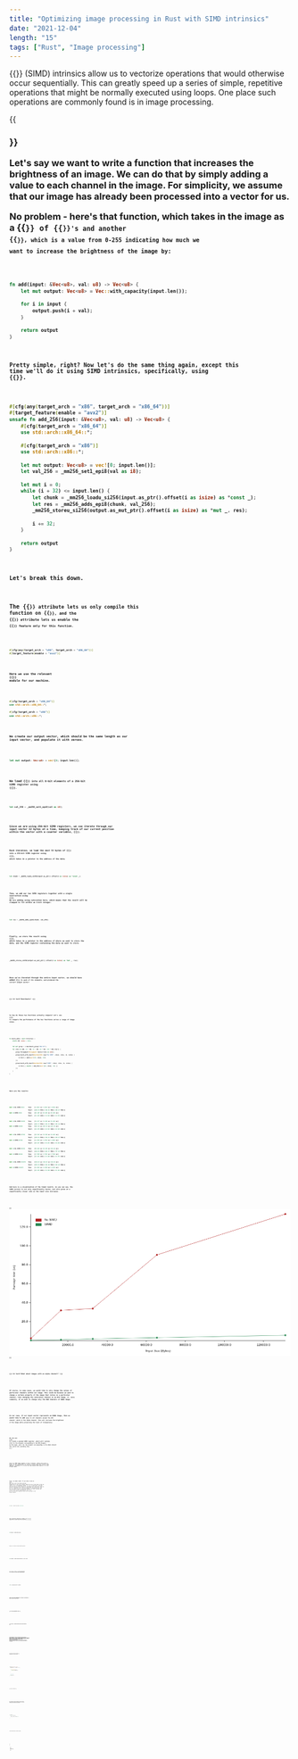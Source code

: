 ```yaml
---
title: "Optimizing image processing in Rust with SIMD intrinsics"
date: "2021-12-04"
length: "15"
tags: ["Rust", "Image processing"]
---
```

{{<link text="Single instruction, multiple data" href="https://en.wikipedia.org/wiki/SIMD">}}
(SIMD) intrinsics allow us to vectorize operations that would otherwise occur
sequentially. This can greatly speed up a series of simple, repetitive operations that might be normally 
executed using loops. One place such operations are commonly found is in image processing.

{{<h3 text="Adjusting image brightness">}}

Let's say we want to write a function that increases the brightness of an image. We can do that by
simply adding a value to each channel in the image. For simplicity, we assume that our image has already been 
processed into a vector for us. 

No problem - here's that function, which takes in the image as a 
{{<code text="Vec">}} of {{<code text="u8">}}'s and another  {{<code text="u8">}}, which is a value from 0-255 
indicating how much we want to increase the brightness of the image by:

```rust
fn add(input: &Vec<u8>, val: u8) -> Vec<u8> {
    let mut output: Vec<u8> = Vec::with_capacity(input.len());

    for i in input {
        output.push(i + val);
    }

    return output
}
```

Pretty simple, right? Now let's do the same thing again, except this time we'll do it using SIMD intrinsics,
specifically, using 
{{<link text="AVX2 instructions" href="https://en.wikipedia.org/wiki/Advanced_Vector_Extensions">}}.

```rust
#[cfg(any(target_arch = "x86", target_arch = "x86_64"))]
#[target_feature(enable = "avx2")]
unsafe fn add_256(input: &Vec<u8>, val: u8) -> Vec<u8> {
    #[cfg(target_arch = "x86_64")]
    use std::arch::x86_64::*;

    #[cfg(target_arch = "x86")]
    use std::arch::x86::*;
    
    let mut output: Vec<u8> = vec![0; input.len()];
    let val_256 = _mm256_set1_epi8(val as i8);

    let mut i = 0;
    while (i + 32) <= input.len() {
        let chunk = _mm256_loadu_si256(input.as_ptr().offset(i as isize) as *const _);
        let res = _mm256_adds_epi8(chunk, val_256);
        _mm256_storeu_si256(output.as_mut_ptr().offset(i as isize) as *mut _, res);

        i += 32;
    }

    return output
}
```

Let's break this down.

The {{<code text="#[cfg]">}} attribute lets us only compile this function on {{<code text="x86/x86_64">}}, and
the {{<code text="#[target_feature]">}} attribute lets us enable the {{<code text="avx2">}} feature only for this function.

```rust
#[cfg(any(target_arch = "x86", target_arch = "x86_64"))]
#[target_feature(enable = "avx2")]
```

Here we use the relevant {{<link text="arch" href="https://doc.rust-lang.org/core/arch/index.html#">}} module
for our machine.

```rust
#[cfg(target_arch = "x86_64")]
use std::arch::x86_64::*;

#[cfg(target_arch = "x86")]
use std::arch::x86::*;
```

We create our output vector, which should be the same length as our input vector, and populate it with zeroes.

```rust
let mut output: Vec<u8> = vec![0; input.len()];
```

We load {{<code text="val">}} into all 8-bit elements of a 256-bit SIMD register using
{{<link text="_mm256_set1_epi8" href="https://doc.rust-lang.org/core/arch/x86_64/fn._mm256_set1_epi8.html">}}.

```rust
let val_256 = _mm256_set1_epi8(val as i8);
```

Since we are using 256-bit SIMD registers, we can iterate through our input vector 32 bytes at a time, keeping
track of our current position within the vector with a counter variable, {{<code text="i">}}.

Each iteration, we load the next 32 bytes of {{<code text="input">}} into a 256-bit SIMD register using
{{<link text="_mm256_loadu_si256" href="https://doc.rust-lang.org/core/arch/x86_64/fn._mm256_loadu_si256.html">}},
which takes in a pointer to the address of the data.

```rust
let chunk = _mm256_loadu_si256(input.as_ptr().offset(i as isize) as *const _);
```

Then, we add our two SIMD registers together with a single instruction using
{{<link text="_mm256_adds_epi8" href="https://doc.rust-lang.org/core/arch/x86_64/fn._mm256_adds_epi8.html">}}.
We are adding using saturation here, which means that the result will be clamped to fit within an 8-bit integer.

```rust
let res = _mm256_adds_epi8(chunk, val_256);
```

Finally, we store the result using
{{<link text="_mm256_storeu_si256" href="https://doc.rust-lang.org/core/arch/x86_64/fn._mm256_storeu_si256.html">}},
which takes in a pointer to the address of where we want to store the data, and the SIMD register containing the data
we want to store.

```rust
_mm256_storeu_si256(output.as_mut_ptr().offset(i as isize) as *mut _, res);
```

Once we've iterated through the entire input vector, we should have added {{<code text="val">}} to each of its
elements, and produced the correct output vector!

{{< h3 text="Benchmarks" >}}

So how do these two functions actually compare? Let's use 
{{<link text="criterion" href="https://github.com/bheisler/criterion.rs">}} to compare the performance
of the two functions across a range of image sizes.

```rust
fn bench_add(c: &mut Criterion) {
    static KB: usize = 1024;

    let mut group = c.benchmark_group("Add 10");
    for size in [KB, 16 * KB, 32 * KB, 64 * KB, 128 * KB].iter() {
        group.throughput(Throughput::Bytes(*size as u64));
        group.bench_with_input(BenchmarkId::new("No SIMD", size), size, |b, &size| {
            b.iter(|| add(&vec![10; size], 10))
        });
        group.bench_with_input(BenchmarkId::new("SIMD", size), size, |b, &size| {
            b.iter(|| unsafe { add_256(&vec![10; size], 10) })
        });
    }
}
```

Here are the results:

```rust
Add 10/No SIMD/1024     time:   [1.9911 us 1.9913 us 1.9916 us]
                        thrpt:  [490.35 MiB/s 490.41 MiB/s 490.47 MiB/s]
Add 10/SIMD/1024        time:   [82.407 ns 82.845 ns 83.485 ns]
                        thrpt:  [11.423 GiB/s 11.512 GiB/s 11.573 GiB/s]
                        
Add 10/No SIMD/16384    time:   [31.677 us 31.680 us 31.683 us]
                        thrpt:  [493.17 MiB/s 493.22 MiB/s 493.26 MiB/s]
Add 10/SIMD/16384       time:   [621.91 ns 622.53 ns 623.34 ns]
                        thrpt:  [24.479 GiB/s 24.511 GiB/s 24.535 GiB/s]
                        
Add 10/No SIMD/32768    time:   [33.592 us 33.598 us 33.605 us]
                        thrpt:  [929.91 MiB/s 930.11 MiB/s 930.27 MiB/s]
Add 10/SIMD/32768       time:   [1.4783 us 1.4792 us 1.4802 us]
                        thrpt:  [20.617 GiB/s 20.631 GiB/s 20.644 GiB/s]
                        
Add 10/No SIMD/65536    time:   [85.862 us 94.245 us 101.66 us]
                        thrpt:  [614.81 MiB/s 663.17 MiB/s 727.91 MiB/s]
Add 10/SIMD/65536       time:   [2.7283 us 2.7311 us 2.7369 us]
                        thrpt:  [22.301 GiB/s 22.348 GiB/s 22.371 GiB/s]
                        
Add 10/No SIMD/131072   time:   [134.03 us 134.03 us 134.04 us]
                        thrpt:  [932.55 MiB/s 932.60 MiB/s 932.65 MiB/s]
Add 10/SIMD/131072      time:   [5.2322 us 5.2328 us 5.2335 us]
                        thrpt:  [23.325 GiB/s 23.328 GiB/s 23.331 GiB/s]                                                                                                                                                                                                
```

And here is a visualization of the timed results. As you can see, the SIMD version is not only significantly faster, 
but also grows at a significantly slower rate as the input size increases.

{{<img src="/images/blog/simd_line_chart.png" alt="Benchmark line chart" width="900" >}}

{{< h3 text="What about images with an alpha channel?" >}}

Of course, in some cases, we would like to only change the values of particular channels within our image. This could
be because we want to change a certain property of the image that relies on a particular channel, like changing the 
saturation channel in an HSV image, or, more commonly, if we want to change only the RGB channels of RGBA image.

In our case, if our input vector represents an RGBA image, then we would like to add {{<code text="val">}} to all
channels except the 4th channel, which is the alpha channel. This will increase the brightness of the image
while preserving the level of transparency. 

We can use 
{{<link text="_mm256_blendv_epi8" href="https://doc.rust-lang.org/core/arch/x86_64/fn._mm256_blendv_epi8.html">}}
to create a masked SIMD register, which will contain {{<code text="val">}} for the elements corresponding to the RGB
elements in the input, and 0 for the elements corresponding to the alpha channel. This would look something like:
{{<code text="{val, val, val, 0, val, val, val, 0, ...}">}}. 

Since our RGBA image happens to have 4 channels, making each pixel 4 bytes, we can conveniently
fit exactly 8 pixels into each 256-bit SIMD register, allowing us to re-use the same masked SIMD register for each
32-byte chunk.

First, we need a mask. If you take a look at
{{<link text="Intel's documentation" href="https://www.intel.com/content/www/us/en/docs/intrinsics-guide/index.html#text=_mm256_blendv_epi8">}}
for {{<code text="_mm256_blendv_epi8">}}, you'll see that only the highest bit of each 8-bit element needs to be set
in the mask to have an effect on its corresponding element. So, for a 4-byte pixel, the mask would be entirely zeroes
except for the highest bit. Since this value is in two's complement form, with the highest bit representing the sign
bit, the value we pass it should be negative. It turns out that the correct value can be represented as 
{{<code text="-80000000">}} in hex. We'll use this value to generate a mask for all the pixels in the
256-bit register:

```rust
let mask = _mm256_set1_epi32(-0x80000000);
```

Then, we need two registers to "blend". We'll use the {{<code text="val_256">}} register we previously created, and
another register full of zeroes, which we can create with the following:

```rust
let zeroes_256 = _mm256_setzero_si256();
```

Finally, we create the desired masked register:

```rust
let val_masked = _mm256_blendv_epi8(zeroes_256, val_256, mask);
```

And instead of adding {{<code text="val_256">}} to each 32-byte chunk of our input vector, we now add our masked register:

```rust
let res = _mm256_adds_epi8(chunk, val_masked);
```

Voila! Now, we have an optimized way to increase the brightness on both non-alpha and alpha images.

{{< h3 text="Implementation Notes" >}}

{{< h4 text="1. Calling functions that use SIMD intrinsics" >}}

One disadvantage of using SIMD intrinsics is that they are platform-specific. If you are writing functions that
other people may use, you'll want to include a fallback version that will run on all platforms. This can be 
accomplished using the {{<code text="is_x86_feature_detected!">}} macro, which will detect if the specified feature
is supported at runtime. This way, the function will work on any machine, but will use our optimized version
wherever it is supported.

In our case, we can use our initial {{<code text="add">}} implementation as our fallback function.

```rust
fn add_fn(input: &Vec<u8>, val: u8) -> Vec<u8> {
    #[cfg(any(target_arch = "x86", target_arch = "x86_64"))]
    {
        if is_x86_feature_detected!("avx2") {
            return unsafe { add_256(input, val) }
        }
    }

    // Fallback function
    return add(input, val) 
}
```

{{< h4 text="2. Leftover data" >}}

Not all images will be perfectly divisible by 32 bytes. If there are any bytes left over at the end, we can simply
process them sequentially, as there will be no more than 31 bytes to process.

```rust
if i > input.len() {
    for j in (i - 32)..input.len() {
        output[j] = (input[j] + val).clamp(0, 255);
    }
}
```

I hope you found this helpful, and thanks for reading!

{{<h3 text="Additional resources">}}

- {{<link text="SIMD module" href="https://doc.rust-lang.org/core/arch/index.html">}}
- {{<link text="Portable SIMD module" href="https://rust-lang.github.io/portable-simd/core_simd/">}} (nightly-only)
- {{<link text="Intel Intrinsics Guide" href="https://www.intel.com/content/www/us/en/docs/intrinsics-guide/index.html#">}}